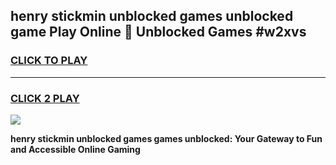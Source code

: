 
## henry stickmin unblocked games unblocked game Play Online 👋 Unblocked Games #w2xvs
<h3>
<a href="https://premium.freeplayer.one?title=henry_stickmin_unblocked_games&ref=21F">CLICK TO PLAY</a></h3>
<hr>

<h3>
<a href="https://premium.freeplayer.one?title=henry_stickmin_unblocked_games&ref=21F">CLICK 2 PLAY</a>
  
</h3>

<a href="https://premium.freeplayer.one?title=henry_stickmin_unblocked_games&ref=21F/"><img src="https://clearcache.store/games.png"></a>


**henry stickmin unblocked games games unblocked: Your Gateway to Fun and Accessible Online Gaming**
